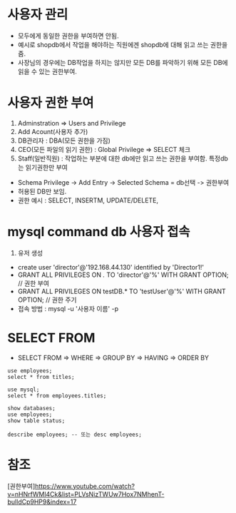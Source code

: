 # 사용자 관리
- 모두에게 동일한 권한을 부여하면 안됨.
- 예시로 shopdb에서 작업을 해야하는 직원에겐 shopdb에 대해 읽고 쓰는 권한을 줌.
- 사장님의 경우에는 DB작업을 하지는 않지만 모든 DB를 파악하기 위해 모든 DB에 읽을 수 있는 권한부여.

# 사용자 권한 부여
1. Adminstration => Users and Privilege
2. Add Acount(사용자 추가)
3. DB관리자 : DBA(모든 권한을 가짐) 
4. CEO(모든 파일의 읽기 권한) : Global Privilege => SELECT 체크 
5. Staff(일반직원) : 작업하는 부분에 대한 db에만 읽고 쓰는 권한을 부여함. 특정db는 읽기권한만 부여
- Schema Privilege -> Add Entry -> Selected Schema = db선택 -> 권한부여
- 허용된 DB만 보임.
- 권한 예시 : SELECT, INSERTM, UPDATE/DELETE, 

# mysql command db 사용자 접속
1. 유저 생성
- create user 'director'@'192.168.44.130' identified by 'Director1!'
- GRANT ALL PRIVILEGES ON *.* TO 'director'@'%' WITH GRANT OPTION; // 권한 부여
- GRANT ALL PRIVILEGES ON testDB.* TO 'testUser'@'%' WITH GRANT OPTION; // 권한 주기
- 접속 방법 : mysql -u '사용자 이름' -p


# SELECT FROM
- SELECT FROM => WHERE => GROUP BY => HAVING => ORDER BY
```
use employees;
select * from titles;

use mysql;
select * from employees.titles;

show databases;
use employees;
show table status;

describe employees; -- 또는 desc employees;
```

# 참조
[권한부여]https://www.youtube.com/watch?v=nHNrfWMl4Ck&list=PLVsNizTWUw7Hox7NMhenT-bulldCp9HP9&index=17
